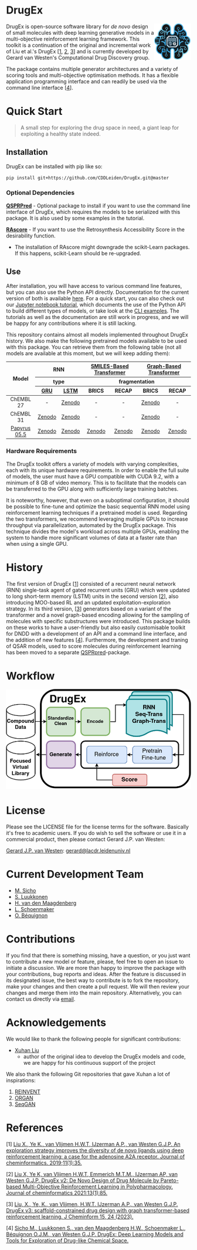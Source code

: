 DrugEx
==================== 
<img src='figures/logo.png' width=20% align=right>
<p align=left width=70%>
DrugEx is open-source software library for <i>de novo</i> design of small molecules with deep learning generative models in a multi-objective reinforcement learning framework. This toolkit is a continuation of the original and incremental work of Liu et al.'s DrugEx [<a href="liu_drugex1">1</a>, <a href="liu_drugex2">2</a>, <a href="liu_drugex3">3</a>] and is currently developed by Gerard van Westen's Computational Drug Discovery group. 

The package contains multiple generator architectures and a variety of scoring tools and multi-objective optimisation methods. It has a flexible application programming interface and can readily be used via the command line interface [<a href="sicho_drugex">4</a>].

Quick Start
===========

> A small step for exploring the drug space in need, a giant leap for exploiting a healthy state indeed.


## Installation

DrugEx can be installed with pip like so:

```bash
pip install git+https://github.com/CDDLeiden/DrugEx.git@master
```

### Optional Dependencies

**[QSPRPred](https://github.com/CDDLeiden/QSPRPred.git)** - Optional package to install if you want to use the command line interface of DrugEx, which requires the models to be serialized with this package. It is also used by some examples in the tutorial.

**[RAscore](https://github.com/reymond-group/RAscore)** - If you want to use the Retrosynthesis Accessibility Score in the desirability function.
- The installation of RAscore might downgrade the scikit-Learn packages. If this happens, scikit-Learn should be re-upgraded.


## Use

After installation, you will have access to various command line features, but you can also use the Python API directly. Documentation for the current version of both is available [here](https://cddleiden.github.io/DrugEx/docs/). For a quick start, you can also check out our [Jupyter notebook tutorial](./tutorial), which documents the use of the Python API to build different types of models, or take look at the [CLI examples](https://cddleiden.github.io/DrugEx/docs/use.html#cli-example). The tutorials as well as the documentation are still work in progress, and we will be happy for any contributions where it is still lacking.

This repository contains almost all models implemented throughout DrugEx history. We also make the following pretrained models available to be used with this package. You can retrieve them from the following table (not all models are available at this moment, but we will keep adding them):

<table style="text-align: center;">
  <thead>
    <tr>
      <th rowspan="3">Model</th>
      <th colspan="2">RNN</th>
      <th colspan="2"><a href="https://doi.org/10.1186/s13321-023-00694-z">SMILES-Based Transformer</a></th>
      <th colspan="2"><a href="https://doi.org/10.1186/s13321-023-00694-z">Graph-Based Transformer</a></th>
    </tr>
    <tr>
      <th colspan="2">type</th>
      <th colspan="4">fragmentation</th>
    </tr>
    <tr>
      <th><a href="https://doi.org/10.1186/s13321-019-0355-6">GRU</a></th>
      <th><a href="https://doi.org/10.1186/s13321-021-00561-9">LSTM</a></th>
      <th>BRICS</th>
      <th>RECAP</th>
      <th>BRICS</th>
      <th>RECAP</th>
    </tr>
  </thead>
  <tbody>
    <tr>
      <td>ChEMBL 27</td>
      <td>-</td>
      <td><a href="https://doi.org/10.5281/zenodo.7096837">Zenodo</a></td>
      <td>-</td>
      <td>-</td>
      <td><a href="https://doi.org/10.5281/zenodo.7096823">Zenodo</a></td>
      <td>-</td>
    </tr>
    <tr>
      <td>ChEMBL 31</td>
      <td><a href="https://doi.org/10.5281/zenodo.7550739">Zenodo</a></td>
      <td><a href="https://doi.org/10.5281/zenodo.7378916">Zenodo</a></td>
      <td>-</td>
      <td>-</td>
      <td><a href="https://doi.org/10.5281/zenodo.7085629">Zenodo</a></td>
      <td>-</td>
    </tr>
    <tr>
      <td><a href="https://doi.org/10.1186/s13321-022-00672-x">Papyrus</a> <a href="https://doi.org/10.5281/zenodo.7019874">05.5</a></td>
      <td><a href="https://doi.org/10.5281/zenodo.7550792">Zenodo</a></td>
      <td><a href="https://doi.org/10.5281/zenodo.7378923">Zenodo</a></td>
      <td><a href="https://doi.org/10.5281/zenodo.7635064">Zenodo</a></td>
      <td><a href="https://doi.org/10.5281/zenodo.7622774">Zenodo</a></td>
      <td><a href="https://doi.org/10.5281/zenodo.7085421">Zenodo</a></td>
      <td><a href="https://doi.org/10.5281/zenodo.7622738">Zenodo</a></td>
    </tr>
  </tbody>
</table>

### Hardware Requirements

The DrugEx toolkit offers a variety of models with varying complexities, each with its unique hardware requirements. In order to enable the full suite of models, the user must have a GPU compatible with CUDA 9.2, with a minimum of 8 GB of video memory. This is to facilitate that the models can be transferred to the GPU along with sufficiently large training batches. 

It is noteworthy, however, that even on a suboptimal configuration, it should be possible to fine-tune and optimize the basic sequential RNN model using reinforcement learning techniques if a pretrained model is used. Regarding the two transformers, we recommend leveraging multiple GPUs to increase throughput via parallelization, automated by the DrugEx package. This technique divides the model's workload across multiple GPUs, enabling the system to handle more significant volumes of data at a faster rate than when using a single GPU.

History
=======

The first version of DrugEx [<a href="liu_drugex1">1</a>] consisted of a recurrent neural network (RNN) single-task agent of gated recurrent units (GRU) which were updated to long short-term memory (LSTM) units in the second version [<a href="liu_drugex2">2</a>], also introducing MOO-based RL and an updated exploitation-exploration strategy. In its third version, [<a href="liu_drugex3">3</a>] generators based on a variant of the transformer and a novel graph-based encoding allowing for the sampling of molecules with specific substructures were introduced.  This package builds on these works to have a user-friendly but also easily customisable toolkit for DNDD with a development of an API and a command line interface, and the addition of new features [<a href="sicho_drugex">4</a>]. Furthermore, the development and traning of QSAR models, used to score molecules during reinforcement learning has been moved to a separate [QSPRpred](https://github.com/CDDLeiden/QSPRPred)-package.

<!-- Introduction
=============
Due to the large drug-like chemical space available to search for feasible drug-like molecules, rational drug design often starts from specific scaffolds to which side chains/substituents are added or modified. With the rapid growth of the application of deep learning in drug discovery, a variety of effective approaches have been developed for de novo drug design. In previous work, we proposed a method named DrugEx, which can be applied in polypharmacology based on multi-objective deep reinforcement learning. However, the previous version is trained under fixed objectives similar to other known methods and does not allow users to input any prior information (i.e. a desired scaffold). In order to improve the general applicability, we updated DrugEx to design drug molecules based on scaffolds which consist of multiple fragments provided by users. In this work, the Transformer model was employed to generate molecular structures. The Transformer is a multi-head self-attention deep learning model containing an encoder to receive scaffolds as input and a decoder to generate molecules as output. In order to deal with the graph representation of molecules we proposed a novel positional encoding for each atom and bond based on an adjacency matrix to extend the architecture of the Transformer. Each molecule was generated by growing and connecting procedures for the fragments in the given scaffold that were unified into one model. Moreover, we trained this generator under a reinforcement learning framework to increase the number of desired ligands. As a proof of concept, our proposed method was applied to design ligands for the adenosine A2A receptor (A2AAR) and compared with SMILES-based methods. The results demonstrated the effectiveness of our method in that 100% of the generated molecules are valid and most of them had a high predicted affinity value towards A2AAR with given scaffolds.  -->

<!-- <b>Keywords</b>: deep learning, reinforcement learning, policy gradient, drug design, Transformer, multi-objective optimization</p> -->

Workflow
========
![Fig1](figures/TOC_figure.png)

<!-- Deep learning Archietectures
====================
![Fig2](figures/fig_2.png)

Examples
=========
![Fig3](figures/fig_3.png) -->

License
=======
Please see the LICENSE file for the license terms for the software. Basically it's free to academic users. If you do wish to sell the software or use it in a commercial product, then please contact Gerard J.P. van Westen:

   [Gerard J.P. van Westen](mailto:gerard@lacdr.leidenuniv.nl): gerard@lacdr.leidenuniv.nl 

Current Development Team
========================
- [M. Sicho](https://github.com/martin-sicho)
- [S. Luukkonen](https://github.com/sohviluukkonen)
- [H. van den Maagdenberg](https://github.com/HellevdM)
- [L. Schoenmaker](https://github.com/LindeSchoenmaker)
- [O. Béquignon](https://github.com/OlivierBeq)

Contributions
=============

If you find that there is something missing, have a question, or you just want to contribute a new model or feature, please, feel free to open an issue to initiate a discussion. We are more than happy to improve the package with your contributions, bug reports and ideas. After the feature is discussed in its designated issue, the best way to contribute is to fork the repository, make your changes and then create a pull request. We will then review your changes and merge them into the main repository. Alternatively, you can contact us directly via [email](mailto:cdd@lacdr.leidenuniv.nl).

Acknowledgements
================

We would like to thank the following people for significant contributions:

- [Xuhan Liu](https://github.com/XuhanLiu)
  - author of the original idea to develop the DrugEx models and code, we are happy for his continuous support of the project

We also thank the following Git repositories that gave Xuhan a lot of inspirations:
   
1. [REINVENT](https://github.com/MarcusOlivecrona/REINVENT)
2. [ORGAN](https://github.com/gablg1/ORGAN)
3. [SeqGAN](https://github.com/LantaoYu/SeqGAN)

References
==========

<a name="liu_drugex1"></a> [1] [Liu X., Ye K., van Vlijmen H.W.T, IJzerman A.P., van Westen G.J.P. An exploration strategy improves the diversity of de novo ligands using deep reinforcement learning: a case for the adenosine A2A receptor. Journal of cheminformatics. 2019;11(1):35.](https://jcheminf.biomedcentral.com/articles/10.1186/s13321-019-0355-6)

<a name="liu_drugex2"></a> [2] [Liu X, Ye K, van Vlijmen H.W.T, Emmerich M.T.M., IJzerman AP, van Westen G.J.P. DrugEx v2: De Novo Design of Drug Molecule by Pareto-based Multi-Objective Reinforcement Learning in Polypharmacology. Journal of cheminformatics 2021:13(1):85.](https://doi.org/10.1186/s13321-021-00561-9) 

<a name="liu_drugex3"></a> [3] [Liu, X., Ye, K., van Vlijmen, H.W.T. IJzerman A.P., van Westen G.J.P. DrugEx v3: scaffold-constrained drug design with graph transformer-based reinforcement learning. J Cheminform 15, 24 (2023).](https://doi.org/10.1186/s13321-023-00694-z)

<a name="sicho_drugex"></a> [4] [Sicho M., Luukkonen S., van den Maagdenberg H.W., Schoenmaker L., Béquignon O.J.M., van Westen G.J.P. DrugEx: Deep Learning Models and Tools for Exploration of Drug-like Chemical Space.](https://chemrxiv.org/engage/chemrxiv/article-details/6408c3f5cc600523a3df2174)
